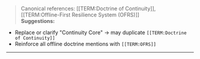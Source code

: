 > Canonical references: [[TERM:Doctrine of Continuity]], [[TERM:Offline-First Resilience System (OFRS)]]  
**Suggestions:**
- Replace or clarify "Continuity Core" → may duplicate `[[TERM:Doctrine of Continuity]]`
- Reinforce all offline doctrine mentions with `[[TERM:OFRS]]`  
---